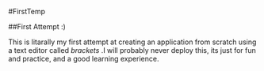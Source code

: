 #FirstTemp

##First Attempt :)

This is litarally my first attempt at creating an application from scratch using a text editor called *brackets*
.I will probably never deploy this, its just for fun and practice, and a good learning experience. 
